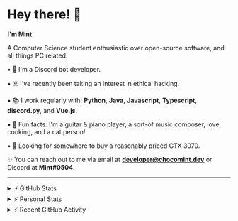 # Hey there! 👋

**I'm Mint.**

A Computer Science student enthusiastic over open-source software, and all things PC related.

• 👾 I'm a Discord bot developer.

• ☠️ I've recently been taking an interest in ethical hacking.

• 📚 I work regularly with: **Python**, **Java**, **Javascript**, **Typescript**, **discord.py**, and **Vue.js**.

• 🍛 Fun facts: I'm a guitar & piano player, a sort-of music composer, love cooking, and a cat person!

• 🔎 Looking for somewhere to buy a reasonably priced GTX 3070.

✨ You can reach out to me via email at **developer@chocomint.dev** or Discord at **Mint#0504**.

---

<details>
    <summary>⚡ GitHub Stats</summary>

<img height="160px" align="center" alt="Mint's GitHub Stats" src="https://github-readme-stats-lunarmint.vercel.app/api?username=lunarmint&count_private=true&show_icons=true&hide_title=true&hide_border=true&title_color=00ffdf&icon_color=00ffdf&text_color=141823&bg_color=0,4158d0,c850c0,ffcc70&include_all_commits=false"/>

<img align="center" alt="Mint's Most Used Languages" src="https://github-readme-stats-lunarmint.vercel.app/api/top-langs/?username=lunarmint&hide_title=true&hide_border=true&langs_count=8&layout=compact&title_color=141823&bg_color=0,ffcc70,c850c0,4158d0"/>

</details>

<details>
    <summary>⚡ Personal Stats</summary>

<!--START_SECTION:waka-->
![Profile Views](http://img.shields.io/badge/Profile%20Views-0-blue)

![Lines of code](https://img.shields.io/badge/From%20Hello%20World%20I%27ve%20Written-164051%20lines%20of%20code-blue)

**I'm a Night 🦉** 

```text
🌞 Morning    66 commits     █████░░░░░░░░░░░░░░░░░░░░   20.89% 
🌆 Daytime    89 commits     ███████░░░░░░░░░░░░░░░░░░   28.16% 
🌃 Evening    94 commits     ███████░░░░░░░░░░░░░░░░░░   29.75% 
🌙 Night      67 commits     █████░░░░░░░░░░░░░░░░░░░░   21.2%

```
📅 **I'm Most Productive on Monday** 

```text
Monday       72 commits     █████░░░░░░░░░░░░░░░░░░░░   22.78% 
Tuesday      39 commits     ███░░░░░░░░░░░░░░░░░░░░░░   12.34% 
Wednesday    30 commits     ██░░░░░░░░░░░░░░░░░░░░░░░   9.49% 
Thursday     71 commits     █████░░░░░░░░░░░░░░░░░░░░   22.47% 
Friday       45 commits     ███░░░░░░░░░░░░░░░░░░░░░░   14.24% 
Saturday     33 commits     ██░░░░░░░░░░░░░░░░░░░░░░░   10.44% 
Sunday       26 commits     ██░░░░░░░░░░░░░░░░░░░░░░░   8.23%

```


📊 **This Week I Spent My Time On** 

```text
💬 Programming Languages: 
Python                   8 hrs 39 mins       ███████████████░░░░░░░░░░   61.14% 
C++                      4 hrs 12 mins       ███████░░░░░░░░░░░░░░░░░░   29.73% 
Java                     1 hr 8 mins         ██░░░░░░░░░░░░░░░░░░░░░░░   8.11% 
YAML                     6 mins              ░░░░░░░░░░░░░░░░░░░░░░░░░   0.75% 
CMake                    0 secs              ░░░░░░░░░░░░░░░░░░░░░░░░░   0.1%

🔥 Editors: 
PyCharm                  8 hrs 46 mins       ███████████████░░░░░░░░░░   61.95% 
CLion                    4 hrs 14 mins       ███████░░░░░░░░░░░░░░░░░░   29.94% 
IntelliJ                 1 hr 8 mins         ██░░░░░░░░░░░░░░░░░░░░░░░   8.11%

🐱‍💻 Projects: 
Chiya                    8 hrs 46 mins       ███████████████░░░░░░░░░░   61.95% 
project3a                3 hrs 50 mins       ██████░░░░░░░░░░░░░░░░░░░   27.14% 
project2                 47 mins             █░░░░░░░░░░░░░░░░░░░░░░░░   5.58% 
csc241                   21 mins             ░░░░░░░░░░░░░░░░░░░░░░░░░   2.53% 
project1                 20 mins             ░░░░░░░░░░░░░░░░░░░░░░░░░   2.47%

💻 Operating System: 
Windows                  14 hrs 10 mins      █████████████████████████   100.0%

```

**I Mostly Code in Python** 

```text
Python                   6 repos             ███████░░░░░░░░░░░░░░░░░░   28.57% 
C                        5 repos             ██████░░░░░░░░░░░░░░░░░░░   23.81% 
Java                     3 repos             ███░░░░░░░░░░░░░░░░░░░░░░   14.29% 
Clojure                  2 repos             ██░░░░░░░░░░░░░░░░░░░░░░░   9.52% 
Scala                    2 repos             ██░░░░░░░░░░░░░░░░░░░░░░░   9.52%

```



 Last Updated on 13/10/2021
<!--END_SECTION:waka-->

</details>

<details>
    <summary>⚡ Recent GitHub Activity</summary>

<!--START_SECTION:activity-->
1. 💪 Opened PR [#120](https://github.com/ranimepiracy/chiya/pull/120) in [ranimepiracy/chiya](https://github.com/ranimepiracy/chiya)
2. ❗️ Closed issue [#71](https://github.com/ranimepiracy/chiya/issues/71) in [ranimepiracy/chiya](https://github.com/ranimepiracy/chiya)
3. ❗️ Closed issue [#78](https://github.com/ranimepiracy/chiya/issues/78) in [ranimepiracy/chiya](https://github.com/ranimepiracy/chiya)
4. 💪 Opened PR [#114](https://github.com/ranimepiracy/chiya/pull/114) in [ranimepiracy/chiya](https://github.com/ranimepiracy/chiya)
5. 💪 Opened PR [#113](https://github.com/ranimepiracy/chiya/pull/113) in [ranimepiracy/chiya](https://github.com/ranimepiracy/chiya)
<!--END_SECTION:activity-->

</details>
